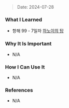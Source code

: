 > Date: 2024-07-28

### What I Learned

- 항해 99 - 7일차 [하노이의 탑](https://github.com/tjsry0466/algorithm-study/blob/main/programmers/%ED%95%98%EB%85%B8%EC%9D%B4%EC%9D%98%20%ED%83%91.py)

### Why It Is Important

- N/A

### How I Can Use It

- N/A

### References

- N/A

